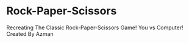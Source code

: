 # Rock-Paper-Scissors
Recreating The Classic Rock-Paper-Scissors Game! You vs Computer!
Created By Azman

